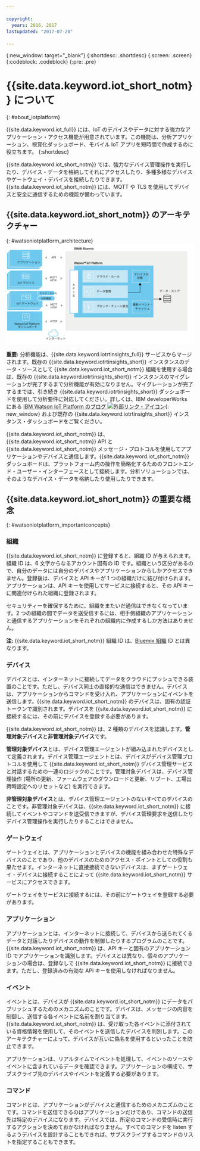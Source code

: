 ```yaml
---

copyright:
  years: 2016, 2017
lastupdated: "2017-07-20"

---
```


{:new_window: target="\_blank"}
{:shortdesc: .shortdesc}
{:screen: .screen}
{:codeblock: .codeblock}
{:pre: .pre}

# {{site.data.keyword.iot_short_notm}} について
{: #about_iotplatform}

{{site.data.keyword.iot_full}} には、IoT のデバイスやデータに対する強力なアプリケーション・アクセス機能が用意されています。この機能は、分析アプリケーション、視覚化ダッシュボード、モバイル IoT アプリを短時間で作成するのに役立ちます。
{:shortdesc}

{{site.data.keyword.iot_short_notm}} では、強力なデバイス管理操作を実行したり、デバイス・データを格納してそれにアクセスしたり、多種多様なデバイスやゲートウェイ・デバイスを接続したりできます。{{site.data.keyword.iot_short_notm}} には、MQTT や TLS を使用してデバイスと安全に通信するための機能が備わっています。

## {{site.data.keyword.iot_short_notm}} のアーキテクチャー
{: #watsoniotplatform_architecture}
![IBM Watson IoT Platform のアーキテクチャー](images/architecture_platform_2.svg "IBM Watson IoT Platform のアーキテクチャー")

**重要:** 分析機能は、{{site.data.keyword.iotrtinsights_full}} サービスからマージされます。既存の {{site.data.keyword.iotrtinsights_short}} インスタンスのデータ・ソースとして {{site.data.keyword.iot_short_notm}} 組織を使用する場合は、既存の {{site.data.keyword.iotrtinsights_short}} インスタンスのマイグレーションが完了するまで分析機能が有効になりません。マイグレーションが完了するまでは、引き続き {{site.data.keyword.iotrtinsights_short}} ダッシュボードを使用して分析要件に対応してください。詳しくは、IBM developerWorks にある [IBM Watson IoT Platform のブログ ![外部リンク・アイコン](../../icons/launch-glyph.svg "外部リンク・アイコン")](https://developer.ibm.com/iotplatform/2016/04/28/iot-real-time-insights-and-watson-iot-platform-a-match-made-in-heaven/){: new_window} および既存の {{site.data.keyword.iotrtinsights_short}} インスタンス・ダッシュボードをご覧ください。  

{{site.data.keyword.iot_short_notm}} は、{{site.data.keyword.iot_short_notm}} API と {{site.data.keyword.iot_short_notm}} メッセージ・プロトコルを使用してアプリケーションやデバイスと通信します。{{site.data.keyword.iot_short_notm}} ダッシュボードは、プラットフォーム内の操作を簡略化するためのフロントエンド・ユーザー・インターフェースとして接続します。分析ソリューションでは、そのようなデバイス・データを格納したり使用したりできます。

## {{site.data.keyword.iot_short_notm}} の重要な概念
{: #watsoniotplatform_importantconcepts}

### 組織

{{site.data.keyword.iot_short_notm}} に登録すると、組織 ID が与えられます。組織 ID は、6 文字からなるアカウント固有の ID です。組織という区分があるので、自分のデータには自分のデバイスやアプリケーションからしかアクセスできません。登録後は、デバイスと API キーが 1 つの組織だけに結び付けられます。アプリケーションは、API キーを使用してサービスに接続すると、その API キーに関連付けられた組織に登録されます。

セキュリティーを確保するために、組織をまたいだ通信はできなくなっています。2 つの組織の間でデータを送受信するには、相手側組織のアプリケーションと通信するアプリケーションをそれぞれの組織内に作成するしか方法はありません。

**注:** {{site.data.keyword.iot_short_notm}} 組織 ID は、[Bluemix 組織](../../docs/admin/orgs_spaces.html#orginfo) ID とは異なります。

### デバイス

デバイスとは、インターネットに接続してデータをクラウドにプッシュできる装置のことです。ただし、デバイス同士の直接的な通信はできません。デバイスは、アプリケーションからコマンドを受け入れ、アプリケーションにイベントを送信します。{{site.data.keyword.iot_short_notm}} のデバイスは、固有の認証トークンで識別されます。デバイスを {{site.data.keyword.iot_short_notm}} に接続するには、その前にデバイスを登録する必要があります。

{{site.data.keyword.iot_short_notm}} は、2 種類のデバイスを認識します。**管理対象デバイス**と**非管理対象デバイス**です。

**管理対象デバイス**とは、デバイス管理エージェントが組み込まれたデバイスとして定義されます。デバイス管理エージェントとは、デバイスがデバイス管理プロトコルを使用して {{site.data.keyword.iot_short_notm}} デバイス管理サービスと対話するための一連のロジックのことです。管理対象デバイスは、デバイス管理操作 (場所の更新、ファームウェアのダウンロードと更新、リブート、工場出荷時設定へのリセットなど) を実行できます。

**非管理対象デバイス**とは、デバイス管理エージェントのないすべてのデバイスのことです。非管理対象デバイスは、{{site.data.keyword.iot_short_notm}} に接続してイベントやコマンドを送受信できますが、デバイス管理要求を送信したりデバイス管理操作を実行したりすることはできません。

### ゲートウェイ

ゲートウェイとは、アプリケーションとデバイスの機能を組み合わせた特殊なデバイスのことであり、他のデバイスのためのアクセス・ポイントとしての役割も果たせます。インターネットに直接接続できないデバイスは、まずゲートウェイ・デバイスに接続することによって {{site.data.keyword.iot_short_notm}} サービスにアクセスできます。

ゲートウェイをサービスに接続するには、その前にゲートウェイを登録する必要があります。

### アプリケーション

アプリケーションとは、インターネットに接続して、デバイスから送られてくるデータと対話したりデバイスの動作を制御したりするプログラムのことです。{{site.data.keyword.iot_short_notm}} は、API キーと固有のアプリケーション ID でアプリケーションを識別します。デバイスとは異なり、個々のアプリケーションの場合は、登録なしで {{site.data.keyword.iot_short_notm}} に接続できます。ただし、登録済みの有効な API キーを使用しなければなりません。

### イベント

イベントとは、デバイスが {{site.data.keyword.iot_short_notm}} にデータをパブリッシュするためのメカニズムのことです。デバイスは、メッセージの内容を制御し、送信する各イベントに名前を割り当てます。{{site.data.keyword.iot_short_notm}} は、受け取った各イベントに添付されている資格情報を使用して、そのイベントを送信したデバイスを判別します。このアーキテクチャーによって、デバイスが互いに偽名を使用するといったことを防止できます。

アプリケーションは、リアルタイムでイベントを処理して、イベントのソースやイベントに含まれているデータを確認できます。アプリケーションの構成で、サブスクライブ先のデバイスやイベントを定義する必要があります。

### コマンド

コマンドとは、アプリケーションがデバイスと通信するためのメカニズムのことです。コマンドを送信できるのはアプリケーションだけであり、コマンドの送信先は特定のデバイスになります。デバイスでは、所定のコマンドの受信時に実行するアクションを決めておかなければなりません。すべてのコマンドを listen するようデバイスを設計することもできれば、サブスクライブするコマンドのリストを指定することもできます。
